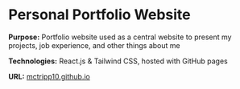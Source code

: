 # Personal Portfolio Website

**Purpose:** Portfolio website used as a central website to present my projects, job experience, and other things about me

**Technologies:** React.js & Tailwind CSS, hosted with GitHub pages

**URL:** [mctripp10.github.io](https://mctripp10.github.io/)

